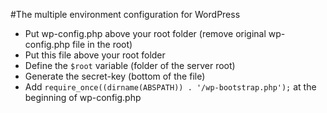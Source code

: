 #The multiple environment configuration for WordPress

* Put wp-config.php above your root folder (remove original wp-config.php file in the root)
* Put this file above your root folder
* Define the `$root` variable (folder of the server root)
* Generate the secret-key (bottom of the file)
* Add `require_once((dirname(ABSPATH)) . '/wp-bootstrap.php');` at the beginning of wp-config.php
